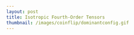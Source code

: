 ```yaml
---
layout: post
title: Isotropic Fourth-Order Tensors
thumbnail: /images/coinflip/dominantconfig.gif
---
```


<object data="{{ site.url }}{{ site.baseurl }}/images/isotropic-fourth-order-tensors.pdf" width="1000" height="1000" type="application/pdf"></object>
